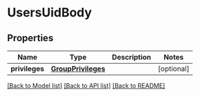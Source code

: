 # UsersUidBody

## Properties
Name | Type | Description | Notes
------------ | ------------- | ------------- | -------------
**privileges** | [**GroupPrivileges**](GroupPrivileges.md) |  | [optional] 

[[Back to Model list]](../README.md#documentation-for-models) [[Back to API list]](../README.md#documentation-for-api-endpoints) [[Back to README]](../README.md)

